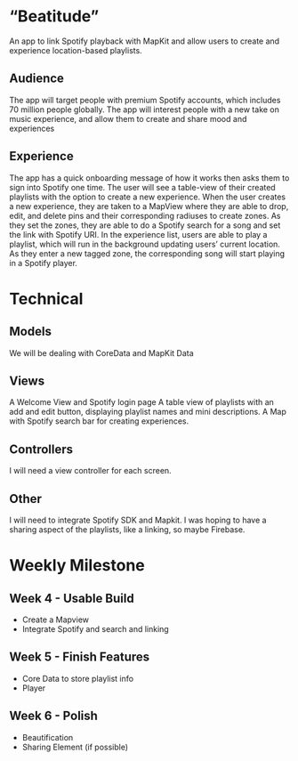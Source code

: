 # “Beatitude”
An app to link Spotify playback with MapKit and allow users to create and experience location-based playlists.
​
## Audience
The app will target people with premium Spotify accounts, which includes 70 million people globally.  The app will interest people with a new take on music experience, and allow them to create and share mood and experiences 
​
## Experience
The app has a quick onboarding message of how it works then asks them to sign into Spotify one time.  The user will see a table-view of their created playlists with the option to create a new experience.  When the user creates a new experience, they are taken to a MapView where they are able to drop, edit, and delete pins and their corresponding radiuses to create zones.  As they set the zones, they are able to do a Spotify search for a song and set the link with Spotify URI.  In the experience list, users are able to play a playlist, which will run in the background updating users’ current location. As they enter a new tagged zone, the corresponding song will start playing in a Spotify player.
​
# Technical
## Models
We will be dealing with CoreData and MapKit Data
​
## Views
A Welcome View and Spotify login page
A table view of playlists with an add and edit button, displaying playlist names and mini descriptions.
A Map with Spotify search bar for creating experiences.
​
## Controllers
I will need a view controller for each screen.
​
## Other
I will need to integrate Spotify SDK and Mapkit.  I was hoping to have a sharing aspect of the playlists, like a linking, so maybe Firebase.
​
# Weekly Milestone
## Week 4 - Usable Build
- Create a Mapview
- Integrate Spotify and search and linking
​
## Week 5 - Finish Features
- Core Data to store playlist info
- Player
​
## Week 6 - Polish
- Beautification
- Sharing Element (if possible)

